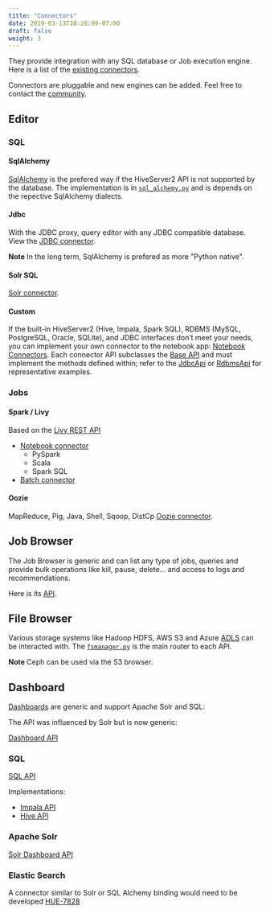 ```yaml
---
title: "Connectors"
date: 2019-03-13T18:28:09-07:00
draft: false
weight: 3
---
```


They provide integration with any SQL database or Job execution engine. Here is a list of the [existing connectors](https://github.com/cloudera/hue/tree/master/desktop/libs/notebook/src/notebook/connectors).

Connectors are pluggable and new engines can be added. Feel free to contact the [community](https://discourse.gethue.com/c/developer-sdk-api).

## Editor

### SQL

#### SqlAlchemy

[SqlAlchemy](https://www.sqlalchemy.org) is the prefered way if the HiveServer2 API is not supported by the database. The implementation is in [`sql_alchemy.py`](https://github.com/cloudera/hue/blob/master/desktop/libs/notebook/src/notebook/connectors/sql_alchemy.py) and is depends on the repective SqlAlchemy dialects.

#### Jdbc

With the JDBC proxy, query editor with any JDBC compatible database. View the [JDBC connector](https://github.com/cloudera/hue/blob/master/desktop/libs/notebook/src/notebook/connectors/jdbc.py).

**Note** In the long term, SqlAlchemy is prefered as more "Python native".

#### Solr SQL

[Solr connector](https://github.com/cloudera/hue/blob/master/desktop/libs/notebook/src/notebook/connectors/solr.py).

#### Custom

If the built-in HiveServer2 (Hive, Impala, Spark SQL), RDBMS (MySQL, PostgreSQL, Oracle, SQLite), and JDBC interfaces don’t meet your needs, you can implement your own connector to the notebook app: [Notebook Connectors](https://github.com/cloudera/hue/tree/master/desktop/libs/notebook/src/notebook/connectors). Each connector API subclasses the [Base API](https://github.com/cloudera/hue/blob/master/desktop/libs/notebook/src/notebook/connectors/base.py) and must implement the methods defined within; refer to the [JdbcApi](https://github.com/cloudera/hue/blob/master/desktop/libs/notebook/src/notebook/connectors/jdbc.py) or [RdbmsApi](https://github.com/cloudera/hue/blob/master/desktop/libs/notebook/src/notebook/connectors/rdbms.py) for representative examples.

### Jobs

#### Spark / Livy

Based on the [Livy REST API](https://livy.incubator.apache.org/docs/latest/rest-api.html)

* [Notebook connector](https://github.com/cloudera/hue/blob/master/desktop/libs/notebook/src/notebook/connectors/spark_shell.py)
  * PySpark
  * Scala
  * Spark SQL
* [Batch connector](https://github.com/cloudera/hue/blob/master/desktop/libs/notebook/src/notebook/connectors/spark_batch.py)

#### Oozie

MapReduce, Pig, Java, Shell, Sqoop, DistCp [Oozie connector](https://github.com/cloudera/hue/blob/master/desktop/libs/notebook/src/notebook/connectors/oozie_batch.py).


## Job Browser

The Job Browser is generic and can list any type of jobs, queries and provide bulk operations like kill, pause, delete... and access to logs and recommendations.

Here is its [API](https://github.com/cloudera/hue/tree/master/apps/jobbrowser/src/jobbrowser/apis).

## File Browser

Various storage systems like Hadoop HDFS, AWS S3 and Azure [ADLS](https://issues.cloudera.org/browse/HUE-7248) can be interacted with. The [`fsmanager.py`](https://github.com/cloudera/hue/blob/master/desktop/core/src/desktop/lib/fsmanager.py) is the main router to each API.

**Note** Ceph can be used via the S3 browser.

## Dashboard

[Dashboards](/user/querying/#dashboards) are generic and support Apache Solr and SQL:

The API was influenced by Solr but is now generic:

[Dashboard API](https://github.com/cloudera/hue/blob/master/desktop/libs/dashboard/src/dashboard/dashboard_api.py)

### SQL

[SQL API](https://github.com/cloudera/hue/blob/master/desktop/libs/notebook/src/notebook/dashboard_api.py)

Implementations:

* [Impala API](https://github.com/cloudera/hue/blob/master/apps/impala/src/impala/dashboard_api.py)
* [Hive API](https://github.com/cloudera/hue/blob/master/apps/beeswax/src/beeswax/dashboard_api.py)

### Apache Solr

[Solr Dashboard API](https://github.com/cloudera/hue/blob/master/apps/search/src/search/dashboard_api.py)

### Elastic Search

A connector similar to Solr or SQL Alchemy binding would need to be developed [HUE-7828](https://issues.cloudera.org/browse/HUE-7828)
